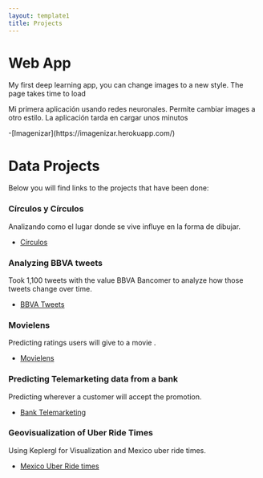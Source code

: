 ```yaml
---
layout: template1
title: Projects
---
```

# Web App
<p>My first deep learning app, you can change images to a new style. The page takes time to load</p>
<p>Mi primera aplicación usando redes neuronales. Permite cambiar images a otro estilo. La aplicación tarda en cargar unos minutos</p>
-[Imagenizar](https://imagenizar.herokuapp.com/)

# Data Projects

<p> Below you will find links to the projects that have been done:</p>

### Círculos y Círculos

Analizando como el lugar donde se vive influye en la forma de dibujar.
- [Círculos](posts/Circulos)

### Analyzing BBVA tweets

Took 1,100 tweets with the value BBVA Bancomer to analyze how those tweets change over time.
- [BBVA Tweets](posts/BBVA.html)


### Movielens 

Predicting ratings users will give to a movie .
- [Movielens](posts/Movielens.html)

### Predicting Telemarketing data from a bank

Predicting wherever a customer will accept the promotion.
- [Bank Telemarketing](posts/BankMKT.html)

### Geovisualization of Uber Ride Times

Using Keplergl for Visualization and Mexico uber ride times.
- [Mexico Uber Ride times](posts/Geodata.html)